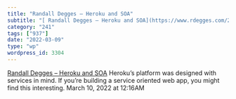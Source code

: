 ```yaml
---
title: "Randall Degges – Heroku and SOA"
subtitle: "[ Randall Degges – Heroku and SOA](https://www.rdegges.com/2014/heroku-and-soa/)"
category: "241"
tags: ["937"]
date: "2022-03-09"
type: "wp"
wordpress_id: 3304
---
```

[ Randall Degges – Heroku and SOA](https://www.rdegges.com/2014/heroku-and-soa/)
 Heroku’s platform was designed with services in mind. If you’re building a service oriented web app, you might find this interesting.
March 10, 2022 at 12:16AM